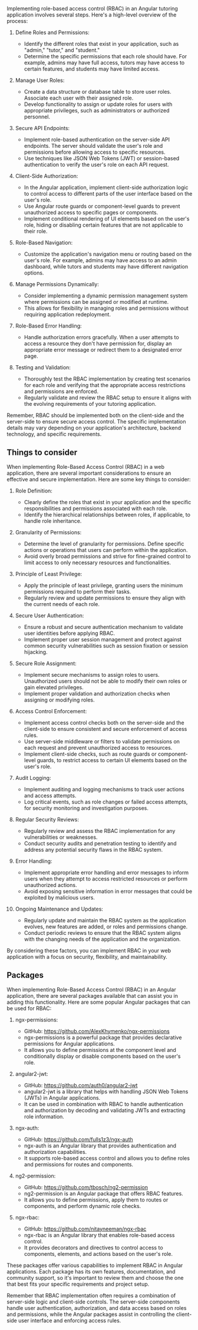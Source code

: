 Implementing role-based access control (RBAC) in an Angular tutoring application involves several steps. Here's a high-level overview of the process:

1. Define Roles and Permissions:

   - Identify the different roles that exist in your application, such as "admin," "tutor," and "student."
   - Determine the specific permissions that each role should have. For example, admins may have full access, tutors may have access to certain features, and students may have limited access.

2. Manage User Roles:

   - Create a data structure or database table to store user roles. Associate each user with their assigned role.
   - Develop functionality to assign or update roles for users with appropriate privileges, such as administrators or authorized personnel.

3. Secure API Endpoints:

   - Implement role-based authentication on the server-side API endpoints. The server should validate the user's role and permissions before allowing access to specific resources.
   - Use techniques like JSON Web Tokens (JWT) or session-based authentication to verify the user's role on each API request.

4. Client-Side Authorization:

   - In the Angular application, implement client-side authorization logic to control access to different parts of the user interface based on the user's role.
   - Use Angular route guards or component-level guards to prevent unauthorized access to specific pages or components.
   - Implement conditional rendering of UI elements based on the user's role, hiding or disabling certain features that are not applicable to their role.

5. Role-Based Navigation:

   - Customize the application's navigation menu or routing based on the user's role. For example, admins may have access to an admin dashboard, while tutors and students may have different navigation options.

6. Manage Permissions Dynamically:

   - Consider implementing a dynamic permission management system where permissions can be assigned or modified at runtime.
   - This allows for flexibility in managing roles and permissions without requiring application redeployment.

7. Role-Based Error Handling:

   - Handle authorization errors gracefully. When a user attempts to access a resource they don't have permission for, display an appropriate error message or redirect them to a designated error page.

8. Testing and Validation:
   - Thoroughly test the RBAC implementation by creating test scenarios for each role and verifying that the appropriate access restrictions and permissions are enforced.
   - Regularly validate and review the RBAC setup to ensure it aligns with the evolving requirements of your tutoring application.

Remember, RBAC should be implemented both on the client-side and the server-side to ensure secure access control. The specific implementation details may vary depending on your application's architecture, backend technology, and specific requirements.

## Things to consider

When implementing Role-Based Access Control (RBAC) in a web application, there are several important considerations to ensure an effective and secure implementation. Here are some key things to consider:

1. Role Definition:

   - Clearly define the roles that exist in your application and the specific responsibilities and permissions associated with each role.
   - Identify the hierarchical relationships between roles, if applicable, to handle role inheritance.

2. Granularity of Permissions:

   - Determine the level of granularity for permissions. Define specific actions or operations that users can perform within the application.
   - Avoid overly broad permissions and strive for fine-grained control to limit access to only necessary resources and functionalities.

3. Principle of Least Privilege:

   - Apply the principle of least privilege, granting users the minimum permissions required to perform their tasks.
   - Regularly review and update permissions to ensure they align with the current needs of each role.

4. Secure User Authentication:

   - Ensure a robust and secure authentication mechanism to validate user identities before applying RBAC.
   - Implement proper user session management and protect against common security vulnerabilities such as session fixation or session hijacking.

5. Secure Role Assignment:

   - Implement secure mechanisms to assign roles to users. Unauthorized users should not be able to modify their own roles or gain elevated privileges.
   - Implement proper validation and authorization checks when assigning or modifying roles.

6. Access Control Enforcement:

   - Implement access control checks both on the server-side and the client-side to ensure consistent and secure enforcement of access rules.
   - Use server-side middleware or filters to validate permissions on each request and prevent unauthorized access to resources.
   - Implement client-side checks, such as route guards or component-level guards, to restrict access to certain UI elements based on the user's role.

7. Audit Logging:

   - Implement auditing and logging mechanisms to track user actions and access attempts.
   - Log critical events, such as role changes or failed access attempts, for security monitoring and investigation purposes.

8. Regular Security Reviews:

   - Regularly review and assess the RBAC implementation for any vulnerabilities or weaknesses.
   - Conduct security audits and penetration testing to identify and address any potential security flaws in the RBAC system.

9. Error Handling:

   - Implement appropriate error handling and error messages to inform users when they attempt to access restricted resources or perform unauthorized actions.
   - Avoid exposing sensitive information in error messages that could be exploited by malicious users.

10. Ongoing Maintenance and Updates:
    - Regularly update and maintain the RBAC system as the application evolves, new features are added, or roles and permissions change.
    - Conduct periodic reviews to ensure that the RBAC system aligns with the changing needs of the application and the organization.

By considering these factors, you can implement RBAC in your web application with a focus on security, flexibility, and maintainability.

## Packages

When implementing Role-Based Access Control (RBAC) in an Angular application, there are several packages available that can assist you in adding this functionality. Here are some popular Angular packages that can be used for RBAC:

1. ngx-permissions:

   - GitHub: https://github.com/AlexKhymenko/ngx-permissions
   - ngx-permissions is a powerful package that provides declarative permissions for Angular applications.
   - It allows you to define permissions at the component level and conditionally display or disable components based on the user's role.

2. angular2-jwt:

   - GitHub: https://github.com/auth0/angular2-jwt
   - angular2-jwt is a library that helps with handling JSON Web Tokens (JWTs) in Angular applications.
   - It can be used in combination with RBAC to handle authentication and authorization by decoding and validating JWTs and extracting role information.

3. ngx-auth:

   - GitHub: https://github.com/fulls1z3/ngx-auth
   - ngx-auth is an Angular library that provides authentication and authorization capabilities.
   - It supports role-based access control and allows you to define roles and permissions for routes and components.

4. ng2-permission:

   - GitHub: https://github.com/tbosch/ng2-permission
   - ng2-permission is an Angular package that offers RBAC features.
   - It allows you to define permissions, apply them to routes or components, and perform dynamic role checks.

5. ngx-rbac:
   - GitHub: https://github.com/nitayneeman/ngx-rbac
   - ngx-rbac is an Angular library that enables role-based access control.
   - It provides decorators and directives to control access to components, elements, and actions based on the user's role.

These packages offer various capabilities to implement RBAC in Angular applications. Each package has its own features, documentation, and community support, so it's important to review them and choose the one that best fits your specific requirements and project setup.

Remember that RBAC implementation often requires a combination of server-side logic and client-side controls. The server-side components handle user authentication, authorization, and data access based on roles and permissions, while the Angular packages assist in controlling the client-side user interface and enforcing access rules.
